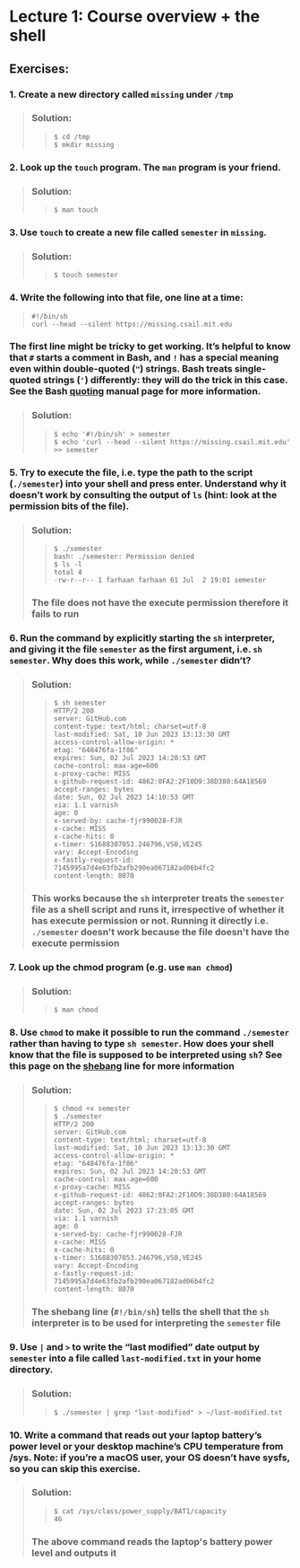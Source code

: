 # Lecture 1: Course overview + the shell
## Exercises:
### 1. Create a new directory called `missing` under `/tmp` 

   > ### **Solution**:
   >> ```$ cd /tmp```  
   >> ```$ mkdir missing```  
   
### 2. Look up the `touch` program. The `man` program is your friend.
   
   > ### **Solution**:
   >> ```$ man touch```  

### 3. Use `touch` to create a new file called `semester` in `missing`.
   > ### **Solution**:
   >> ```$ touch semester```  

### 4. Write the following into that file, one line at a time:

  > ```#!/bin/sh```   
  > ```curl --head --silent https://missing.csail.mit.edu``` 

### The first line might be tricky to get working. It’s helpful to know that `#` starts a comment in Bash, and `!` has a special meaning even within double-quoted (`"`) strings. Bash treats single-quoted strings (`'`) differently: they will do the trick in this case. See the Bash [quoting](https://www.gnu.org/software/bash/manual/html_node/Quoting.html) manual page for more information.

> ### **Solution**:
   >> ```$ echo '#!/bin/sh' > semester```  
   >> ```$ echo 'curl --head --silent https://missing.csail.mit.edu' >> semester```

### 5. Try to execute the file, i.e. type the path to the script (`./semester`) into your shell and press enter. Understand why it doesn’t work by consulting the output of `ls` (hint: look at the permission bits of the file).

> ### **Solution**:
   >> ```$ ./semester```  
   >> ```bash: ./semester: Permission denied```  
   >> ```$ ls -l```  
   >> ```total 4```  
   >> ```-rw-r--r-- 1 farhaan farhaan 61 Jul  2 19:01 semester```  
> ### The file does not have the execute permission therefore it fails to run

### 6. Run the command by explicitly starting the `sh` interpreter, and giving it the file `semester` as the first argument, i.e. `sh semester`. Why does this work, while `./semester` didn’t?

> ### **Solution**:
   >> ```$ sh semester```  
   >> ```HTTP/2 200 ```  
   >> ```server: GitHub.com```  
   >> ```content-type: text/html; charset=utf-8```  
   >> ```last-modified: Sat, 10 Jun 2023 13:13:30 GMT```  
   >> ```access-control-allow-origin: *```  
   >> ```etag: "648476fa-1f86"```  
   >> ```expires: Sun, 02 Jul 2023 14:20:53 GMT```  
   >> ```cache-control: max-age=600```  
   >> ```x-proxy-cache: MISS```  
   >> ```x-github-request-id: 4862:0FA2:2F10D9:38D380:64A18569```  
   >> ```accept-ranges: bytes```  
   >> ```date: Sun, 02 Jul 2023 14:10:53 GMT```  
   >> ```via: 1.1 varnish```  
   >> ```age: 0```  
   >> ```x-served-by: cache-fjr990028-FJR```  
   >> ```x-cache: MISS```  
   >> ```x-cache-hits: 0```  
   >> ```x-timer: S1688307053.246796,VS0,VE245```  
   >> ```vary: Accept-Encoding```  
   >> ```x-fastly-request-id: 7145995a7d4e63fb2afb290ea067182ad06b4fc2```  
   >> ```content-length: 8070```  
> ### This works because the `sh` interpreter treats the `semester` file as a shell script and runs it, irrespective of whether it has execute permission or not. Running it directly i.e. `./semester` doesn't work because the file doesn't have the execute permission

### 7. Look up the chmod program (e.g. use `man chmod`)
> ### **Solution**:
   >> ```$ man chmod```  

### 8. Use `chmod` to make it possible to run the command `./semester` rather than having to type `sh semester`. How does your shell know that the file is supposed to be interpreted using `sh`? See this page on the [shebang](https://en.wikipedia.org/wiki/Shebang_(Unix)) line for more information

> ### **Solution**:
   >> ```$ chmod +x semester```  
   >> ```$ ./semester```  
   >> ```HTTP/2 200 ```  
   >> ```server: GitHub.com```  
   >> ```content-type: text/html; charset=utf-8```  
   >> ```last-modified: Sat, 10 Jun 2023 13:13:30 GMT```  
   >> ```access-control-allow-origin: *```  
   >> ```etag: "648476fa-1f86"```  
   >> ```expires: Sun, 02 Jul 2023 14:20:53 GMT```  
   >> ```cache-control: max-age=600```  
   >> ```x-proxy-cache: MISS```  
   >> ```x-github-request-id: 4862:0FA2:2F10D9:38D380:64A18569```  
   >> ```accept-ranges: bytes```  
   >> ```date: Sun, 02 Jul 2023 17:23:05 GMT```  
   >> ```via: 1.1 varnish```  
   >> ```age: 0```  
   >> ```x-served-by: cache-fjr990028-FJR```  
   >> ```x-cache: MISS```  
   >> ```x-cache-hits: 0```  
   >> ```x-timer: S1688307053.246796,VS0,VE245```  
   >> ```vary: Accept-Encoding```  
   >> ```x-fastly-request-id: 7145995a7d4e63fb2afb290ea067182ad06b4fc2```  
   >> ```content-length: 8070```  
> ### The shebang line (`#!/bin/sh`) tells the shell that the `sh` interpreter is to be used for interpreting the `semester` file

### 9. Use `|` and `>` to write the “last modified” date output by `semester` into a file called `last-modified.txt` in your home directory.

> ### **Solution**:
   >> ```$ ./semester | grep "last-modified" > ~/last-modified.txt```  
   
### 10. Write a command that reads out your laptop battery’s power level or your desktop machine’s CPU temperature from /sys. Note: if you’re a macOS user, your OS doesn’t have sysfs, so you can skip this exercise.

> ### **Solution**:
   >> ```$ cat /sys/class/power_supply/BAT1/capacity```  
   >> ```46```
> ### The above command reads the laptop's battery power level and outputs it